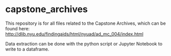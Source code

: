 # capstone_archives
This repository is for all files related to the Capstone Archives, which can be found here: http://dlib.nyu.edu/findingaids/html/nyuad/ad_mc_004/index.html

Data extraction can be done with the python script or Jupyter Notebook to write to a dataframe. 

